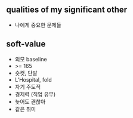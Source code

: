 ## qualities of my significant other
+ 나에게 중요한 문제들

## soft-value
+ 외모 baseline
+ \>= 165
+ 숏컷, 단발
+ L'Hospital, fold
+ 자기 주도적
+ 경제력 (직업 유무)
+ 늦어도 괜찮아
+ 같은 취미
